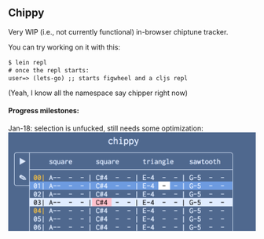 ## Chippy
Very WIP (i.e., not currently functional) in-browser chiptune tracker.

You can try working on it with this:
```
$ lein repl
# once the repl starts:
user=> (lets-go) ;; starts figwheel and a cljs repl
```

(Yeah, I know all the namespace say chipper right now)

#### Progress milestones:

Jan-18: selection is unfucked, still needs some optimization:
![selection is unfucked](milestones/jan-18.png)
